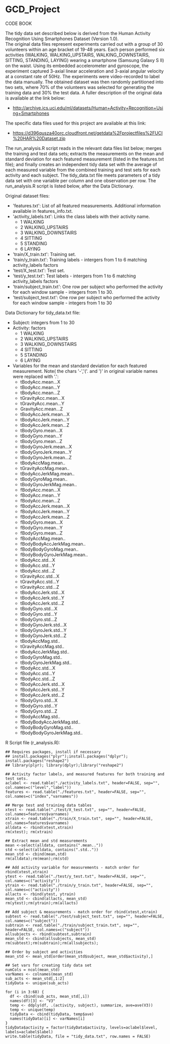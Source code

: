 # GCD_Project
CODE BOOK

The tidy data set described below is derived from the Human Activity Recognition Using Smartphones Dataset (Version 1.0).  
The original data files represent experiments carried out with a group of 30 volunteers within an age bracket of 19-48 years. 
Each person performed six activities (WALKING, WALKING_UPSTAIRS, WALKING_DOWNSTAIRS, SITTING, STANDING, LAYING) wearing 
a smartphone (Samsung Galaxy S II) on the waist.  Using its embedded accelerometer and gyroscope, the experiment captured
3-axial linear acceleration and 3-axial angular velocity at a constant rate of 50Hz. The experiments were video-recorded 
to label the data manually.  The obtained dataset was then randomly partitioned into two sets, where 70% of the volunteers 
was selected for generating the training data and 30% the test data. A fuller description of the original data is available
at the link below:
  - http://archive.ics.uci.edu/ml/datasets/Human+Activity+Recognition+Using+Smartphones

The specific data files used for this project are available at this link: 
  - https://d396qusza40orc.cloudfront.net/getdata%2Fprojectfiles%2FUCI%20HAR%20Dataset.zip

The run_analysis.R script reads in the relevant data files list below;  merges the training and test data sets; 
extracts the measurements on the mean and standard deviation for each featured measurement (listed in the features.txt file); and finally creates an independent tidy data set with the average of each measured variable from the combined training and test sets for each activity and each subject.  The tidy_data.txt file meets parameters of a tidy data set with one variable per column and one observation per row.  The run_analysis.R script is listed below, after the Data Dictionary.

Original dataset files:
  - 'features.txt': List of all featured measurements.  Additional information available in features_info.txt.
  - 'activity_labels.txt': Links the class labels with their activity name.
    - 1 WALKING
    - 2 WALKING_UPSTAIRS
    - 3 WALKING_DOWNSTAIRS
    - 4 SITTING
    - 5 STANDING
    - 6 LAYING
  - 'train/X_train.txt': Training set.
  - 'train/y_train.txt': Training labels - intergers from 1 to 6 matching activity_labels factors 
  - 'test/X_test.txt': Test set.
  - 'test/y_test.txt': Test labels - intergers from 1 to 6 matching activity_labels factors
  - 'train/subject_train.txt': One row per subject who performed the activity for each window sample - integers from 1 to 30. 
  - 'test/subject_test.txt': One row per subject who performed the activity for each window sample - integers from 1 to 30 

Data Dictionary for tidy_data.txt file:
  - Subject: integers from 1 to 30
  - Activity: factors 
    - 1 WALKING
    - 2 WALKING_UPSTAIRS
    - 3 WALKING_DOWNSTAIRS
    - 4 SITTING
    - 5 STANDING
    - 6 LAYING
  - Variables for the mean and standard deviation for each featured measurement.  Note( the chars '-','('. and ')' in original variable names were replaced with '.':
    - tBodyAcc.mean...X
    - tBodyAcc.mean...Y
    - tBodyAcc.mean...Z
    - tGravityAcc.mean...X
    - tGravityAcc.mean...Y
    - GravityAcc.mean...Z
    - tBodyAccJerk.mean...X
    - tBodyAccJerk.mean...Y
    - tBodyAccJerk.mean...Z
    - tBodyGyro.mean...X
    - tBodyGyro.mean...Y
    - tBodyGyro.mean...Z
    - tBodyGyroJerk.mean...X
    - tBodyGyroJerk.mean...Y
    - tBodyGyroJerk.mean...Z
    - tBodyAccMag.mean..
    - tGravityAccMag.mean..
    - tBodyAccJerkMag.mean..
    - tBodyGyroMag.mean..
    - tBodyGyroJerkMag.mean..
    - fBodyAcc.mean...X
    - fBodyAcc.mean...Y
    - fBodyAcc.mean...Z
    - fBodyAccJerk.mean...X
    - fBodyAccJerk.mean...Y
    - fBodyAccJerk.mean...Z
    - fBodyGyro.mean...X
    - fBodyGyro.mean...Y
    - fBodyGyro.mean...Z
    - fBodyAccMag.mean..
    - fBodyBodyAccJerkMag.mean..
    - fBodyBodyGyroMag.mean.. 
    - fBodyBodyGyroJerkMag.mean.. 
    - tBodyAcc.std...X 
    - tBodyAcc.std...Y 
    - tBodyAcc.std...Z 
    - tGravityAcc.std...X 
    - tGravityAcc.std...Y 
    - tGravityAcc.std...Z 
    - tBodyAccJerk.std...X 
    - tBodyAccJerk.std...Y 
    - tBodyAccJerk.std...Z 
    - tBodyGyro.std...X 
    - tBodyGyro.std...Y 
    - tBodyGyro.std...Z 
    - tBodyGyroJerk.std...X 
    - tBodyGyroJerk.std...Y 
    - tBodyGyroJerk.std...Z 
    - tBodyAccMag.std.. 
    - tGravityAccMag.std.. 
    - tBodyAccJerkMag.std.. 
    - tBodyGyroMag.std.. 
    - tBodyGyroJerkMag.std.. 
    - fBodyAcc.std...X 
    - fBodyAcc.std...Y 
    - fBodyAcc.std...Z 
    - fBodyAccJerk.std...X 
    - fBodyAccJerk.std...Y 
    - fBodyAccJerk.std...Z 
    - fBodyGyro.std...X 
    - fBodyGyro.std...Y 
    - fBodyGyro.std...Z 
    - fBodyAccMag.std.. 
    - fBodyBodyAccJerkMag.std.. 
    - fBodyBodyGyroMag.std.. 
    - fBodyBodyGyroJerkMag.std..
  
R Script file (r_analysis.R):

    ## Requires packages, install if necessary
    ## install.packages("plyr");install.packages("dplyr"); install.packages("reshape2")
    ## library(plyr); library(dplyr);library("reshape2")
  
    ## Activity factor labels, and measured features for both training and test sets.
    aclabel <- read.table("./activity_labels.txt", header=FALSE, sep="", col.names=c("level","label"))
    features <- read.table("./features.txt", header=FALSE, sep="",  col.names=c("index","varnames"))
    
    ## Merge test and training data tables
    xtest <- read.table("./test/X_test.txt", sep="", header=FALSE, col.names=features$varnames) 
    xtrain <- read.table("./train/X_train.txt", sep="", header=FALSE, col.names=features$varnames)
    alldata <- rbind(xtest,xtrain)
    rm(xtest); rm(xtrain)
    
    ## Extract mean and std measurements  
    mean <-select(alldata, contains(".mean.."))
    std <-select(alldata, contains(".std.."))
    mean_std <- cbind(mean,std)  
    rm(alldata);rm(mean);rm(std)
  
    ## Add activity variable for measurements - match order for rbind(xtest,xtrain)
    ytest <- read.table("./test/y_test.txt", header=FALSE, sep="",  col.names=c("activity"))
    ytrain <- read.table("./train/y_train.txt", header=FALSE, sep="",  col.names=c("activity"))
    allacts <- rbind(ytest, ytrain)
    mean_std <- cbind(allacts, mean_std)
    rm(ytest);rm(ytrain);rm(allacts)
  
    ## Add subject & measurements - match order for rbind(xtest,xtrain)
    subtest <- read.table("./test/subject_test.txt", sep="", header=FALSE, col.names=c("subject"))  
    subtrain <- read.table("./train/subject_train.txt", sep="", header=FALSE, col.names=c("subject"))
    allsubjects <- rbind(subtest,subtrain)
    mean_std <- cbind(allsubjects, mean_std)
    rm(subtest);rm(subtrain);rm(allsubjects);
  
    ## Order by subject and activities
    mean_std <- mean_std[order(mean_std$subject, mean_std$activity),]
  
    ## Set vars for creating tidy data set
    numCols = ncol(mean_std)
    varNames <- colnames(mean_std) 
    sub_acts <- mean_std[,1:2]
    tidyData <- unique(sub_acts)
  
    for (i in 3:68) {
      df <- cbind(sub_acts, mean_std[,i])
      names(df)[3] <- "V3"
      temp <- ddply(df, .(activity, subject), summarize, ave=ave(V3))
      temp <- unique(temp)
      tidyData <- cbind(tidyData, temp$ave)
      names(tidyData)[i] <- varNames[i]               
    }
    tidyData$activity = factor(tidyData$activity, levels=aclabel$level, labels=aclabel$label)
    write.table(tidyData, file = "tidy_data.txt", row.names = FALSE)
 






